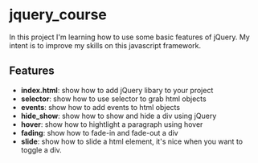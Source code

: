 # jquery_course

In this project I'm learning how to use some basic features of jQuery. My intent is to improve my skills on this javascript framework.

## Features

- **index.html**: show how to add jQuery libary to your project
- **selector**: show how to use selector to grab html objects
- **events**: show how to add events to html objects
- **hide_show**: show how to show and hide a div using jQuery
- **hover**: show how to hightlight a paragraph using hover
- **fading**: show how to fade-in and fade-out a div 
- **slide**: show how to slide a html element, it's nice when you want to toggle a div.